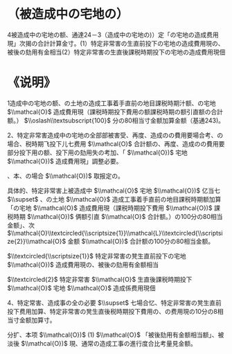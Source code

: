 # （被造成中の宅地の）

4被造成中の宅地の额、通達24－3（造成中の宅地の)）定「の宅地の造成费用現」次揭の合計計算金寸。(1）特定非常害の生直前投下の宅地の造成費用現の、被後の劾用有金相当(2）特定非常害の生直後課税時期投下の宅地の造成費用現佃

# 《说明》

1造成中の宅地の额、の土地の造成工事着手直前の地目課税時期汁额、の宅地 $\\mathcal{O}$ 造成費用現（課税時期投下費用の额課税時期の额引直额の合計额。） $\\oslash\\textsubscript{100}$ 分の80相当寸金额加算金额（基通243)。

2、特定非常害造成中の宅地の全部部被害受、再度、造成のの費用要場合考、の場合、税時期飞投下儿七费用 $\\mathcal{O}$ 合計额の、再度、造成のの費用要部分投下用の额、投下用の劾用失の考加、「 $\\mathcal{O})$ 宅地 $\\mathcal{O})$ 造成費用現」調整必要。

、本、の場合 $\\mathcal{O})$ 取报定の。

具体的、特定非常害上被造成中 $\\mathcal{O}$ 宅地 $\\mathcal{O})$ 亿当七 $\\supset$ 、の土地 $\\mathcal{O}$ 造成工事着手直前の地目課税時期额加算「の宅地 $\\mathcal{O}$ 造成費用現（課税時期投下費用 $\\mathcal{O})$ 課税時期 $\\mathcal{O})$ 俩额引直 $\\mathcal{O}$ 合計额。）の100分の80相当金额」、次 $\\mathcal{O}\\textcircled{\\scriptsize{1}}\\mathcal{L}\\textcircled{\\scriptsize{2}}\\mathcal{O}$ 金额 $\\mathcal{O})$ 合計额の100分の80相当金额。

$\\textcircled{\\scriptsize{1}}$ 特定非常害の凳生直前投下の宅地 $\\mathcal{O})$ 造成費用現の、被後の劾用有金额相当

$\\textcircled{2}$ 特定非常害 $\\mathcal{O}$ 生直後課税時期投下 $\\mathcal{O}$ 宅地 $\\mathcal{O}$ 造成係费用現佃

4、特定常害、造成事の全の必要 $\\supset$ 七場合忆、特定非常害の凳生直前投下费用加算、特定非常害の凳生直後税時期投下費用の、の费用現の10分の8相当寸金额加算寸。

分扩、本项 $\\mathcal{O})$ (1) $\\mathcal{O}$ 「被後劾用有金额相当额」、被淡後 $\\mathcal{O})$ 現、通常の造成工事の進行度合比考量見金额。